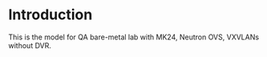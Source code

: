 Introduction
============

This is the model for QA bare-metal lab with MK24, Neutron OVS, VXVLANs without DVR.